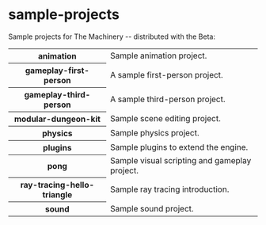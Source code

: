 # sample-projects

Sample projects for The Machinery -- distributed with the Beta:

<table>
    <tr><th>animation</th> <td>Sample animation project.</td></tr>
    <tr><th>gameplay-first-person</th>   <td>A sample first-person project.</td></tr>
    <tr><th>gameplay-third-person</th>   <td>A sample third-person project.</td></tr>
    <tr><th>modular-dungeon-kit</th> <td>Sample scene editing project.</td></tr>
    <tr><th>physics</th> <td>Sample physics project.</td></tr>
    <tr><th>plugins</th> <td>Sample plugins to extend the engine.</td></tr>
    <tr><th>pong</th> <td>Sample visual scripting and gameplay project.</td></tr>
    <tr><th>ray-tracing-hello-triangle</th> <td>Sample ray tracing introduction.</td></tr>
    <tr><th>sound</th> <td>Sample sound project.</td></tr>
</table>

